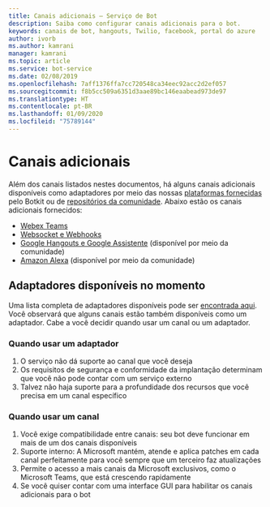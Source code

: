 ```yaml
---
title: Canais adicionais – Serviço de Bot
description: Saiba como configurar canais adicionais para o bot.
keywords: canais de bot, hangouts, Twilio, facebook, portal do azure
author: ivorb
ms.author: kamrani
manager: kamrani
ms.topic: article
ms.service: bot-service
ms.date: 02/08/2019
ms.openlocfilehash: 7aff1376ffa7cc720548ca34eec92acc2d2ef057
ms.sourcegitcommit: f8b5cc509a6351d3aae89bc146eaabead973de97
ms.translationtype: HT
ms.contentlocale: pt-BR
ms.lasthandoff: 01/09/2020
ms.locfileid: "75789144"
---
```

# <a name="additional-channels"></a>Canais adicionais

Além dos canais listados nestes documentos, há alguns canais adicionais disponíveis como adaptadores por meio das nossas [plataformas fornecidas](https://botkit.ai/docs/v4/platforms/) pelo Botkit ou de [repositórios da comunidade](https://github.com/BotBuilderCommunity/). Abaixo estão os canais adicionais fornecidos:

- [Webex Teams](https://botkit.ai/docs/v4/platforms/webex.html)
- [Websocket e Webhooks](https://botkit.ai/docs/v4/platforms/web.html)
- [Google Hangouts e Google Assistente](https://github.com/BotBuilderCommunity/) (disponível por meio da comunidade)
- [Amazon Alexa](https://github.com/BotBuilderCommunity/) (disponível por meio da comunidade)

## <a name="currently-available-adapters"></a>Adaptadores disponíveis no momento

Uma lista completa de adaptadores disponíveis pode ser [encontrada aqui](https://botkit.ai/docs/v4/platforms/). Você observará que alguns canais estão também disponíveis como um adaptador. Cabe a você decidir quando usar um canal ou um adaptador.

### <a name="when-to-use-an-adapter"></a>Quando usar um adaptador

1. O serviço não dá suporte ao canal que você deseja
2. Os requisitos de segurança e conformidade da implantação determinam que você não pode contar com um serviço externo
3. Talvez não haja suporte para a profundidade dos recursos que você precisa em um canal específico

### <a name="when-to-use-a-channel"></a>Quando usar um canal

1. Você exige compatibilidade entre canais: seu bot deve funcionar em mais de um dos canais disponíveis
2. Suporte interno: A Microsoft mantém, atende e aplica patches em cada canal perfeitamente para você sempre que um terceiro faz atualizações
3. Permite o acesso a mais canais da Microsoft exclusivos, como o Microsoft Teams, que está crescendo rapidamente
4. Se você quiser contar com uma interface GUI para habilitar os canais adicionais para o bot
